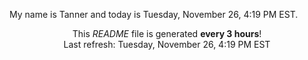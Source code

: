 My name is Tanner and today is Tuesday, November 26, 4:19 PM EST.

<p align="center">This <i>README</i> file is generated <b>every 3 hours</b>!</br>Last refresh: Tuesday, November 26, 4:19 PM EST<br /></p>
